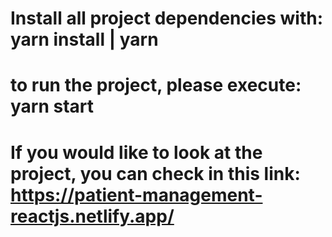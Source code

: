 # Install all project dependencies with: yarn install | yarn

# to run the project, please execute: yarn start

# If you would like to look at the project, you can check in this link: https://patient-management-reactjs.netlify.app/
